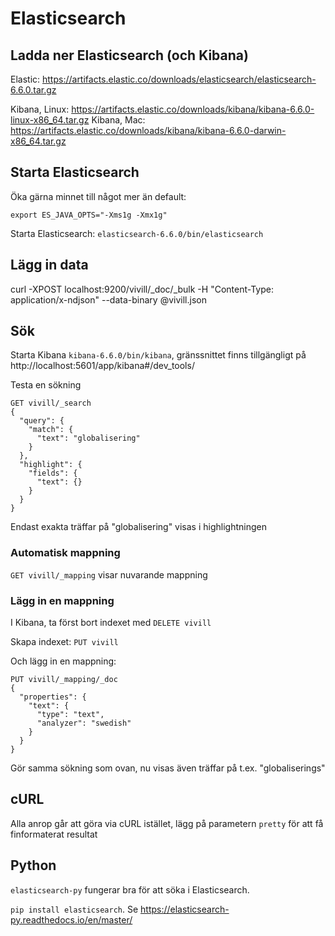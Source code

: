 # Elasticsearch

## Ladda ner Elasticsearch (och Kibana)

Elastic: https://artifacts.elastic.co/downloads/elasticsearch/elasticsearch-6.6.0.tar.gz

Kibana, Linux: https://artifacts.elastic.co/downloads/kibana/kibana-6.6.0-linux-x86_64.tar.gz
Kibana, Mac: https://artifacts.elastic.co/downloads/kibana/kibana-6.6.0-darwin-x86_64.tar.gz

## Starta Elasticsearch

Öka gärna minnet till något mer än default:

`export ES_JAVA_OPTS="-Xms1g -Xmx1g"`

Starta Elasticsearch: `elasticsearch-6.6.0/bin/elasticsearch`

## Lägg in data

curl -XPOST localhost:9200/vivill/_doc/_bulk -H "Content-Type: application/x-ndjson" --data-binary @vivill.json

## Sök

Starta Kibana `kibana-6.6.0/bin/kibana`, gränssnittet finns tillgängligt på http://localhost:5601/app/kibana#/dev_tools/

Testa en sökning

```
GET vivill/_search
{
  "query": {
    "match": {
      "text": "globalisering"
    }
  },
  "highlight": {
    "fields": {
      "text": {}
    }
  }
}
```

Endast exakta träffar på "globalisering" visas i highlightningen

### Automatisk mappning

`GET vivill/_mapping` visar nuvarande mappning

### Lägg in en mappning

I Kibana, ta först bort indexet med `DELETE vivill`

Skapa indexet: `PUT vivill`

Och lägg in en mappning:
```
PUT vivill/_mapping/_doc 
{
  "properties": {
    "text": {
      "type": "text",
      "analyzer": "swedish"
    }
  }
}
```

Gör samma sökning som ovan, nu visas även träffar på t.ex. "globaliserings"


## cURL

Alla anrop går att göra via cURL istället, lägg på parametern `pretty` för att få finformaterat resultat

## Python

`elasticsearch-py` fungerar bra för att söka i Elasticsearch.

`pip install elasticsearch`. Se https://elasticsearch-py.readthedocs.io/en/master/









